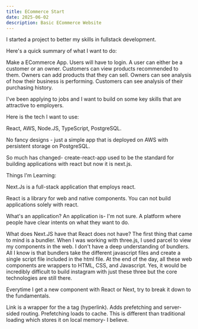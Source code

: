 ```yaml
---
title: ECommerce Start
date: 2025-06-02
description: Basic ECommerce Website
---
```


I started a project to better my skills in fullstack development.

Here's a quick summary of what I want to do:

Make a ECommerce App. Users will have to login. A user can either be a customer or an owner. Customers can view products recommended to them. Owners can add products that they can sell. Owners can see analysis of how their business is performing. Customers can see analysis of their purchasing history.

I've been applying to jobs and I want to build on some key skills that are attractive to employers.

Here is the tech I want to use:

React, AWS, Node.JS, TypeScript, PostgreSQL.

No fancy designs - just a simple app that is deployed on AWS with persistent storage on PostgreSQL. 

So much has changed- create-react-app used to be the standard for building applications with react but now it is next.js.

Things I'm Learning:

Next.Js is a full-stack application that employs react.

React is a library for web and native components. You can not build applications solely with react.

What's an application? An application is- I'm not sure. A platform where people have clear intents on what they want to do.

What does Next.JS have that React does not have? The first thing that came to mind is a bundler. When I was working with three.js, I used parcel to view my components in the web. I don't have a deep understanding of bundlers. All I know is that bundlers take the different javascript files and create a single script file included in the html file. At the end of the day, all these web components are wrappers to HTML, CSS, and Javascript. Yes, it would be incredibly difficult to build instagram with just these three but the core technologies are still there. 

Everytime I get a new component with React or Next, try to break it down to the fundamentals.

Link is a wrapper for the a tag (hyperlink). Adds prefetching and server-sided routing. Prefetching loads to cache. This is different than traditional loading which stores it on local memory- I believe. 